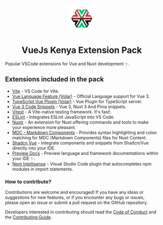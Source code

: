 <p align="center">
 <img align="center" src="https://raw.githubusercontent.com/VueJs-Kenya/VueJs-Kenya-Extension-Pack/master/src/images/icon.png" height="96" />
 <h1 align="center">
 VueJs Kenya Extension Pack
 </h1>
</p>

Popular VSCode extensions for Vue and Nuxt development ✨.

## Extensions included in the pack

- [Vite](https://marketplace.visualstudio.com/items?itemName=antfu.vite) - VS Code for Vite.
- [Vue Language Feature (Volar)](https://marketplace.visualstudio.com/items?itemName=vue.volar) - Official Language support for Vue 3.
- [TypeScript Vue Plugin (Volar)](https://marketplace.visualstudio.com/items?itemName=Vue.vscode-typescript-vue-plugin) - Vue Plugin for TypeScript server.
- [Vue 3 Code Snippets](https://marketplace.visualstudio.com/items?itemName=RendiOkriza.vue-3-code-snippets) - Vue 3, Nuxt 3 And Pinia snippets.
- [Vitest](https://marketplace.visualstudio.com/items?itemName=vitest.explorer) - A Vite-native testing framework. It's fast!.
- [ESLint](https://marketplace.visualstudio.com/items?itemName=dbaeumer.vscode-eslint) - Integrates ESLint JavaScript into VS Code.
- [Nuxtr](https://marketplace.visualstudio.com/items?itemName=Nuxtr.nuxtr-vscode) - An extension for Nuxt offering commands and tools to make your experience more pleasant.
- [MDC - Markdown Components](https://marketplace.visualstudio.com/items?itemName=Nuxt.mdc) - Provides syntax highlighting and colon matching for MDC (Markdown Components) files for Nuxt Content.
- [Shadcn Vue](https://marketplace.visualstudio.com/items?itemName=Selemondev.shadcn-vue) - Integrate components and snippets from Shadcn/Vue directly into your IDE.
- [Preview Docs](https://marketplace.visualstudio.com/items?itemName=Selemondev.vscode-preview-docs) - Preview language and framework documentations within your IDE ✨.
- [Npm Intellisense](https://marketplace.visualstudio.com/items?itemName=christian-kohler.npm-intellisense) - Visual Studio Code plugin that autocompletes npm modules in import statements.

### How to contribute?

Contributions are welcome and encouraged! If you have any ideas or suggestions for new features, or if you encounter any bugs or issues, please open an issue or submit a pull request on the GitHub repository. 

Developers interested in contributing should read the [Code of Conduct](./CODE_OF_CONDUCT.md) and the [Contributing Guide](./CONTRIBUTING.md).

